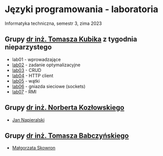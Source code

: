 # Języki programowania - laboratoria

Informatyka techniczna, semestr 3, zima 2023

## Grupy [dr inż. Tomasza Kubika](http://tomasz.kubik.staff.iiar.pwr.wroc.pl/) z tygodnia nieparzystego

- lab01 - wprowadzające
- [lab02](lab02.md) - zadanie optymalizacyjne
- [lab03](lab03.md) - CRUD
- [lab04](lab04.md) - HTTP client
- [lab05](lab05.md) - wątki
- [lab06](lab06.md) - gniazda sieciowe (sockets)
- [lab07](lab07.md) - RMI

## Grupy [dr inż. Norberta Kozłowskiego](https://kozlov.ski/)

- [Jan Napieralski](https://github.com/Ite-2022-pwr/sem3-jp-lab-jn/tree/main)

## Grupy [dr inż. Tomasza Babczyńskiego](https://wit.pwr.edu.pl/wydzial/struktura-organizacyjna/pracownicy/tomasz-babczynski)

- [Małgorzata Skowron](https://github.com/Ite-2022-pwr/sem3-jp-lab-ms)
